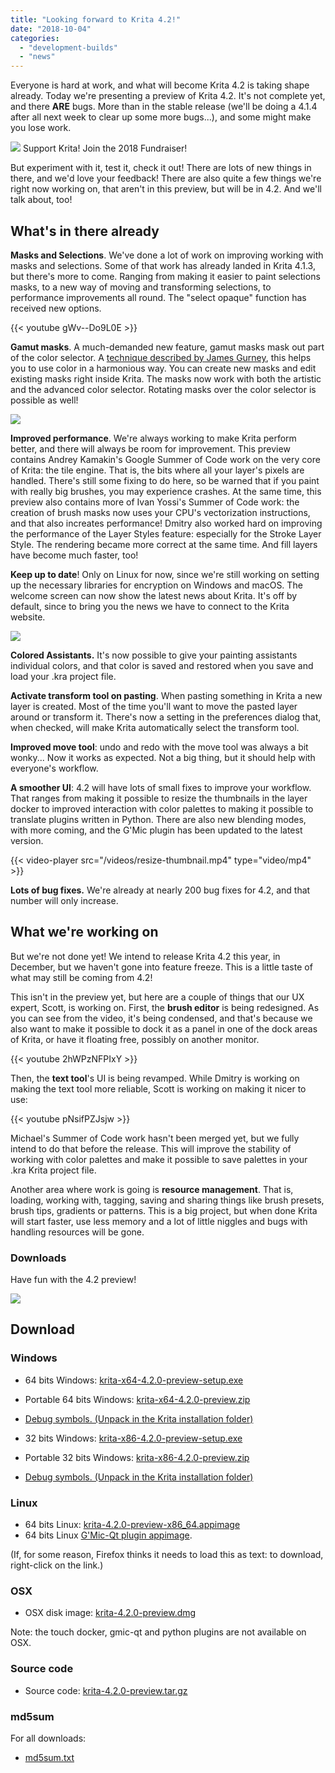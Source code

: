 ```yaml
---
title: "Looking forward to Krita 4.2!"
date: "2018-10-04"
categories: 
  - "development-builds"
  - "news"
---
```


Everyone is hard at work, and what will become Krita 4.2 is taking shape already. Today we're presenting a preview of Krita 4.2. It's not complete yet, and there **ARE** bugs. More than in the stable release (we'll be doing a 4.1.4 after all next week to clear up some more bugs...), and some might make you lose work.

[![](/images/posts/2018/2018-fundraiser-hero2.png)](https://krita.org) Support Krita! Join the 2018 Fundraiser!

But experiment with it, test it, check it out! There are lots of new things in there, and we'd love your feedback! There are also quite a few things we're right now working on, that aren't in this preview, but will be in 4.2. And we'll talk about, too!

## What's in there already

**Masks and Selections**. We've done a lot of work on improving working with masks and selections. Some of that work has already landed in Krita 4.1.3, but there's more to come. Ranging from making it easier to paint selections masks, to a new way of moving and transforming selections, to performance improvements all round. The "select opaque" function has received new options.

{{< youtube gWv--Do9L0E >}}

**Gamut masks**. A much-demanded new feature, gamut masks mask out part of the color selector. A [technique described by James Gurney](http://gurneyjourney.blogspot.com/2011/09/part-1-gamut-masking-method.html), this helps you to use color in a harmonious way. You can create new masks and edit existing masks right inside Krita. The masks now work with both the artistic and the advanced color selector. Rotating masks over the color selector is possible as well!

![](/images/posts/2018/gamut-masking.png)

**Improved performance**. We're always working to make Krita perform better, and there will always be room for improvement. This preview contains Andrey Kamakin's Google Summer of Code work on the very core of Krita: the tile engine. That is, the bits where all your layer's pixels are handled. There's still some fixing to do here, so be warned that if you paint with really big brushes, you may experience crashes. At the same time, this preview also contains more of Ivan Yossi's Summer of Code work: the creation of brush masks now uses your CPU's vectorization instructions, and that also increates performance! Dmitry also worked hard on improving the performance of the Layer Styles feature: especially for the Stroke Layer Style. The rendering became more correct at the same time. And fill layers have become much faster, too!

**Keep up to date**! Only on Linux for now, since we're still working on setting up the necessary libraries for encryption on Windows and macOS. The welcome screen can now show the latest news about Krita. It's off by default, since to bring you the news we have to connect to the Krita website.

[![](/images/posts/2018/news_widget-1024x566.png)](/images/posts/2018/news_widget.png)

**Colored Assistants.** It's now possible to give your painting assistants individual colors, and that color is saved and restored when you save and load your .kra project file.

**Activate transform tool on pasting**. When pasting something in Krita a new layer is created. Most of the time you'll want to move the pasted layer around or transform it. There's now a setting in the preferences dialog that, when checked, will make Krita automatically select the transform tool.

**Improved move tool**: undo and redo with the move tool was always a bit wonky... Now it works as expected. Not a big thing, but it should help with everyone's workflow.

**A smoother UI**: 4.2 will have lots of small fixes to improve your workflow. That ranges from making it possible to resize the thumbnails in the layer docker to improved interaction with color palettes to making it possible to translate plugins written in Python. There are also new blending modes, with more coming, and the G'Mic plugin has been updated to the latest version.

{{< video-player src="/videos/resize-thumbnail.mp4" type="video/mp4" >}}

**Lots of bug fixes.** We're already at nearly 200 bug fixes for 4.2, and that number will only increase.

## What we're working on

But we're not done yet! We intend to release Krita 4.2 this year, in December, but we haven't gone into feature freeze. This is a little taste of what may still be coming from 4.2!

This isn't in the preview yet, but here are a couple of things that our UX expert, Scott, is working on. First, the **brush editor** is being redesigned. As you can see from the video, it's being condensed, and that's because we also want to make it possible to dock it as a panel in one of the dock areas of Krita, or have it floating free, possibly on another monitor.

{{< youtube 2hWPzNFPIxY >}}

Then, the **text tool**'s UI is being revamped. While Dmitry is working on making the text tool more reliable, Scott is working on making it nicer to use:

{{< youtube pNsifPZJsjw >}}

Michael's Summer of Code work hasn't been merged yet, but we fully intend to do that before the release. This will improve the stability of working with color palettes and make it possible to save palettes in your .kra Krita project file.

Another area where work is going is **resource management**. That is, loading, working with, tagging, saving and sharing things like brush presets, brush tips, gradients or patterns. This is a big project, but when done Krita will start faster, use less memory and a lot of little niggles and bugs with handling resources will be gone.

### **Downloads**

Have fun with the 4.2 preview!

[![](/images/posts/2018/4.2-preview-1024x693.png)](https://www.krita.org)

## Download

### Windows

- 64 bits Windows: [krita-x64-4.2.0-preview-setup.exe](https://download.kde.org/unstable/krita/4.2.0-preview/krita-x64-4.2.0-preview-setup.exe)
- Portable 64 bits Windows: [krita-x64-4.2.0-preview.zip](https://download.kde.org/unstable/krita/4.2.0-preview/krita-x64-4.2.0-preview.zip)
- [Debug symbols. (Unpack in the Krita installation folder)](https://download.kde.org/unstable/krita/4.2.0-preview/krita-x64-4.2.0-preview-dbg.zip)

- 32 bits Windows: [krita-x86-4.2.0-preview-setup.exe](https://download.kde.org/unstable/krita/4.2.0-preview/krita-x86-4.2.0-preview-setup.exe)
- Portable 32 bits Windows: [krita-x86-4.2.0-preview.zip](https://download.kde.org/unstable/krita/4.2.0-preview/krita-x86-4.2.0-preview.zip)
- [Debug symbols. (Unpack in the Krita installation folder)](https://download.kde.org/unstable/krita/4.2.0-preview/krita-x86-4.2.0-preview-dbg.zip)

### Linux

- 64 bits Linux: [krita-4.2.0-preview-x86_64.appimage](https://download.kde.org/unstable/krita/4.2.0-preview/krita-4.2.0-preview-x86_64.appimage)
- 64 bits Linux [G'Mic-Qt plugin appimage](https://download.kde.org/unstable/krita/4.2.0-preview/gmic_krita_qt-x86_64.appimage).

(If, for some reason, Firefox thinks it needs to load this as text: to download, right-click on the link.)

### OSX

- OSX disk image: [krita-4.2.0-preview.dmg](https://download.kde.org/unstable/krita/4.2.0-preview/krita-4.2.0-preview.dmg)

Note: the touch docker, gmic-qt and python plugins are not available on OSX.

### Source code

- Source code: [krita-4.2.0-preview.tar.gz](https://download.kde.org/unstable/krita/4.2.0-preview/krita-4.2.0-preview.tar.gz)

### md5sum

For all downloads:

- [md5sum.txt](https://download.kde.org/unstable/krita/4.2.0-preview/md5sum.txt)
